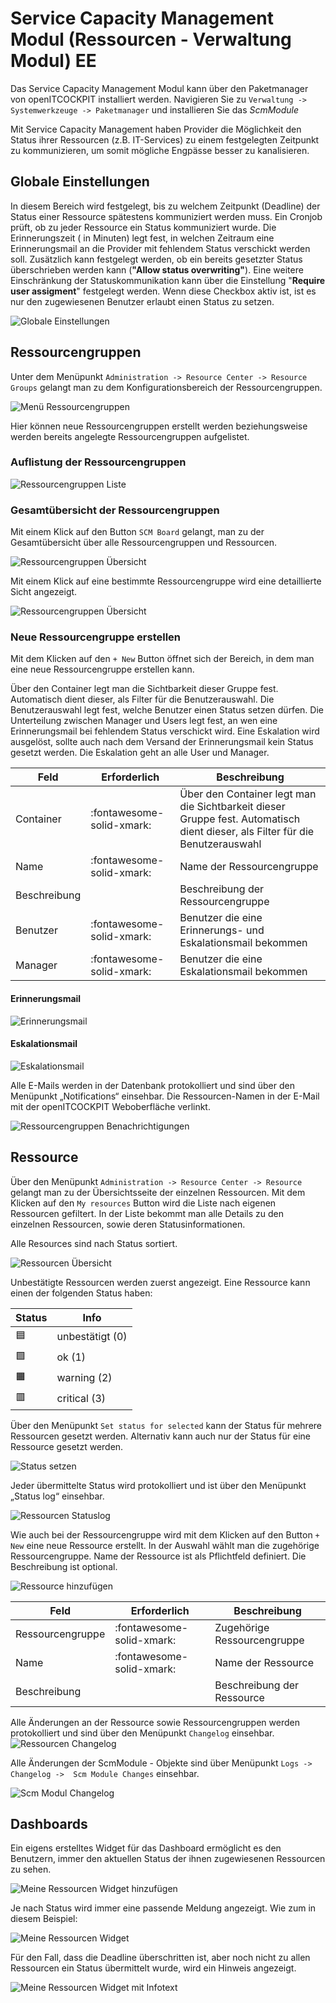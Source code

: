 # Service Capacity Management Modul (Ressourcen - Verwaltung Modul) <span class="badge badge-danger badge-outlined" title="Enterprise Edition">EE</span>

Das Service Capacity Management Modul kann über den Paketmanager von openITCOCKPIT installiert werden.
Navigieren Sie zu `Verwaltung -> Systemwerkzeuge -> Paketmanager` und installieren Sie das *ScmModule*

Mit Service Capacity Management haben Provider die Möglichkeit den Status ihrer Ressourcen (z.B. IT-Services) zu einem
festgelegten Zeitpunkt zu kommunizieren, um somit mögliche Engpässe besser zu kanalisieren.

## Globale Einstellungen

In diesem Bereich wird festgelegt, bis zu welchem Zeitpunkt (Deadline) der Status einer Ressource spätestens
kommuniziert werden muss. Ein Cronjob prüft, ob zu jeder Ressource ein Status kommuniziert wurde. Die Erinnerungszeit (
in Minuten) legt fest, in welchen Zeitraum eine Erinnerungsmail an die Provider mit fehlendem Status verschickt werden
soll. Zusätzlich kann festgelegt werden, ob ein bereits gesetzter Status überschrieben werden kann (<b>"Allow status
overwriting"</b>). Eine weitere Einschränkung der Statuskommunikation kann über die Einstellung "<b>Require user
assigment</b>" festgelegt werden. Wenn diese Checkbox aktiv ist, ist es nur den zugewiesenen Benutzer erlaubt einen
Status zu setzen.

![Globale Einstellungen](/images/scm/scm_settings.png)

## Ressourcengruppen

Unter dem Menüpunkt `Administration -> Resource Center -> Resource Groups` gelangt man zu dem Konfigurationsbereich der
Ressourcengruppen.

![Menü Ressourcengruppen](/images/scm/scm_resourcegroups_menu.png)

Hier können neue Ressourcengruppen erstellt werden beziehungsweise werden bereits angelegte Ressourcengruppen
aufgelistet.

### Auflistung der Ressourcengruppen

![Ressourcengruppen Liste](/images/scm/scm_resourcegroups_list.png)

### Gesamtübersicht der Ressourcengruppen

Mit einem Klick auf den Button <code>SCM Board</code> gelangt, man zu der Gesamtübersicht über alle
Ressourcengruppen und Ressourcen.

![Ressourcengruppen Übersicht](/images/scm/scm_resourcegroup_summary_details_1.png)

Mit einem Klick auf eine bestimmte Ressourcengruppe wird eine detaillierte Sicht angezeigt.

![Ressourcengruppen Übersicht](/images/scm/scm_resourcegroup_summary_details_2.png)

### Neue Ressourcengruppe erstellen

Mit dem Klicken auf den <code>+ New</code> Button öffnet sich der Bereich, in dem man eine neue
Ressourcengruppe erstellen kann.

Über den Container legt man die Sichtbarkeit dieser Gruppe fest. Automatisch dient dieser, als Filter für die
Benutzerauswahl. Die Benutzerauswahl legt fest, welche Benutzer einen Status setzen dürfen. Die Unterteilung zwischen
Manager und Users legt fest, an wen eine Erinnerungsmail bei fehlendem Status verschickt wird. Eine Eskalation wird
ausgelöst, sollte auch nach dem Versand der Erinnerungsmail kein Status gesetzt werden. Die Eskalation geht an alle User
und Manager.

| Feld         | Erforderlich              | Beschreibung                                                                                                                  |
|--------------|---------------------------|-------------------------------------------------------------------------------------------------------------------------------|
| Container    | :fontawesome-solid-xmark: | Über den Container legt man die Sichtbarkeit dieser Gruppe fest. Automatisch dient dieser, als Filter für die Benutzerauswahl |
| Name         | :fontawesome-solid-xmark: | Name der Ressourcengruppe                                                                                                     |
| Beschreibung |                           | Beschreibung der Ressourcengruppe                                                                                             |
| Benutzer     | :fontawesome-solid-xmark: | Benutzer die eine Erinnerungs- und Eskalationsmail bekommen                                                                   |
| Manager      | :fontawesome-solid-xmark: | Benutzer die eine Eskalationsmail bekommen                                                                                    |

#### Erinnerungsmail

![Erinnerungsmail](/images/scm/scm_reminder_mail.png)

#### Eskalationsmail

![Eskalationsmail](/images/scm/scm_escalation_mail.png)

Alle E-Mails werden in der Datenbank protokolliert und sind über den Menüpunkt „Notifications“ einsehbar. Die
Ressourcen-Namen in der E-Mail mit der openITCOCKPIT Weboberfläche verlinkt.

![Ressourcengruppen Benachrichtigungen](/images/scm/scm_resourcegroup_notifications.png)

## Ressource

Über den Menüpunkt `Administration -> Resource Center -> Resource` gelangt man zu der Übersichtsseite der einzelnen
Ressourcen. Mit dem Klicken auf den <code>My resources</code> Button wird die Liste nach eigenen Ressourcen gefiltert.
In der Liste bekommt man alle Details zu den einzelnen Ressourcen, sowie deren Statusinformationen.

Alle Resources sind nach Status sortiert.

![Ressourcen Übersicht](/images/scm/scm_resources_list.png)

Unbestätigte Ressourcen werden zuerst angezeigt.
Eine Ressource kann einen der folgenden Status haben:

| Status | Info            |
|--------|-----------------|
| 🟦     | unbestätigt (0) |
| 🟩     | ok (1)          |
| 🟧     | warning (2)     |
| 🟥     | critical (3)    |

Über den Menüpunkt `Set status for selected` kann der Status für mehrere Ressourcen gesetzt werden. Alternativ kann auch
nur der Status für eine Ressource gesetzt werden.

![Status setzen](/images/scm/scm_set_status.png)

Jeder übermittelte Status wird protokolliert und ist über den Menüpunkt „Status log“ einsehbar.

![Ressourcen Statuslog](/images/scm/scm_statuslog.png)

Wie auch bei der Ressourcengruppe wird mit dem Klicken auf den Button <code>+ New</code> eine neue Ressource erstellt.
In der Auswahl wählt man die zugehörige Ressourcengruppe. Name der Ressource ist als Pflichtfeld definiert. Die
Beschreibung ist optional.

![Ressource hinzufügen](/images/scm/scm_resource_add.png)

| Feld             | Erforderlich              | Beschreibung                |
|------------------|---------------------------|-----------------------------|
| Ressourcengruppe | :fontawesome-solid-xmark: | Zugehörige Ressourcengruppe |
| Name             | :fontawesome-solid-xmark: | Name der Ressource          |
| Beschreibung     |                           | Beschreibung der Ressource  |

Alle Änderungen an der Ressource sowie Ressourcengruppen werden protokolliert und sind über den Menüpunkt `Changelog`
einsehbar.
![Ressourcen Changelog](/images/scm/scm_changelog_resource.png)

Alle Änderungen der ScmModule - Objekte sind über Menüpunkt `Logs -> Changelog ->  Scm Module Changes` einsehbar.

![Scm Modul Changelog](/images/scm/scm_changelog.png)

## Dashboards

Ein eigens erstelltes Widget für das Dashboard ermöglicht es den Benutzern, immer den aktuellen Status der ihnen
zugewiesenen Ressourcen zu sehen.

![Meine Ressourcen Widget hinzufügen](/images/scm/scm_add_my_resources_widget.png)

Je nach Status wird immer eine passende Meldung angezeigt. Wie zum in diesem Beispiel:

![Meine Ressourcen Widget](/images/scm/scm_my_resources_widget.png)

Für den Fall, dass die Deadline überschritten ist, aber noch nicht zu allen Ressourcen ein Status übermittelt wurde,
wird ein Hinweis angezeigt.

![Meine Ressourcen Widget mit Infotext](/images/scm/scm_my_resources_widget_with_info.png)
